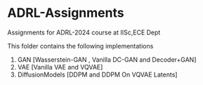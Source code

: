 # ADRL-Assignments
Assignments for ADRL-2024 course at IISc,ECE Dept 

This folder contains the following implementations
1) GAN [Wasserstein-GAN , Vanilla DC-GAN and Decoder+GAN]
2) VAE [Vanilla VAE and VQVAE]
3) DiffusionModels [DDPM and DDPM On VQVAE Latents]
